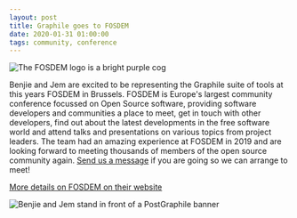 ```yaml
---
layout: post
title: Graphile goes to FOSDEM
date: 2020-01-31 01:00:00
tags: community, conference
---
```


![The FOSDEM logo is a bright purple cog]({{site.url}}/assets/images/fosdem.svg)

Benjie and Jem are excited to be representing the Graphile suite of tools at
this years FOSDEM in Brussels. FOSDEM is Europe's largest community conference
focussed on Open Source software, providing software developers and communities
a place to meet, get in touch with other developers, find out about the latest
developments in the free software world and attend talks and presentations on
various topics from project leaders. The team had an amazing experience at
FOSDEM in 2019 and are looking forward to meeting thousands of members of the
open source community again. [Send us a message](https://discord.org/graphile)
if you are going so we can arrange to meet!

[More details on FOSDEM on their website](https://fosdem.org/)

![Benjie and Jem stand in front of a PostGraphile banner](benjie-and-jem-at-fosdem.jpg)
